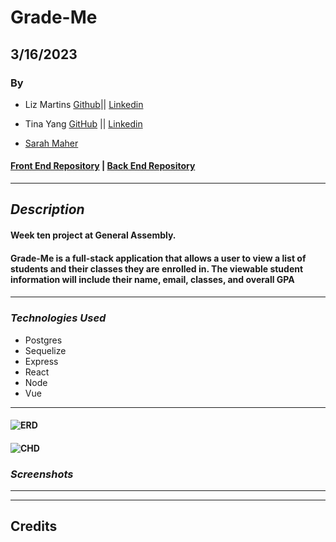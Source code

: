 # Grade-Me

## **3/16/2023**

### By

- Liz Martins [Github](https://github.com/martinsliz)|| [Linkedin](https://www.linkedin.com/in/elizmartins/)

- Tina Yang [GitHub](https://github.com/tinayang15) || [Linkedin](https://www.linkedin.com/in/yang-tina/)

- [Sarah Maher](https://www.linkedin.com/in/sarah-maher-8a6865255/)

#### [Front End Repository](https://github.com/martinsliz/Grade-Me) | [Back End Repository ](https://github.com/martinsliz/Grade-Me-API)

---

## **_Description_**

#### Week ten project at General Assembly.

#### Grade-Me is a full-stack application that allows a user to view a list of students and their classes they are enrolled in. The viewable student information will include their name, email, classes, and overall GPA

####

---

### **_*Technologies Used*_**

- Postgres
- Sequelize
- Express
- React
- Node
- Vue

---

#### ![ERD](https://i.imgur.com/ttIYSwI.png)

#### ![CHD](https://i.imgur.com/gdECF6S.png)

### **_Screenshots_**

---

---

## **Credits**
